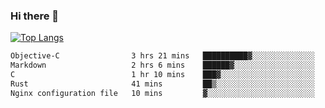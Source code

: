 ### Hi there 👋

<!--
**3Xpl0it3r/3Xpl0it3r** is a ✨ _special_ ✨ repository because its `README.md` (this file) appears on your GitHub profile.

Here are some ideas to get you started:

- 🔭 I’m currently working on ...
- 🌱 I’m currently learning ...
- 👯 I’m looking to collaborate on ...
- 🤔 I’m looking for help with ...
- 💬 Ask me about ...
- 📫 How to reach me: ...
- 😄 Pronouns: ...
- ⚡ Fun fact: ...
-->


[![Top Langs](https://github-readme-stats.vercel.app/api/top-langs/?username=3Xpl0it3r&layout=compact)](https://github.com/3Xpl0it3r/3Xpl0it3r)

<!--START_SECTION:waka-->

```txt
Objective-C                3 hrs 21 mins   ██████████▓░░░░░░░░░░░░░░   43.07 %
Markdown                   2 hrs 6 mins    ██████▓░░░░░░░░░░░░░░░░░░   27.04 %
C                          1 hr 10 mins    ███▓░░░░░░░░░░░░░░░░░░░░░   15.11 %
Rust                       41 mins         ██▒░░░░░░░░░░░░░░░░░░░░░░   08.83 %
Nginx configuration file   10 mins         ▓░░░░░░░░░░░░░░░░░░░░░░░░   02.29 %
```

<!--END_SECTION:waka-->

